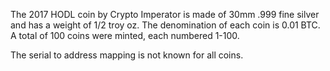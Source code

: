 The 2017 HODL coin by Crypto Imperator is made of 30mm .999 fine silver and has a weight of 1/2 troy oz. The denomination of each coin is 0.01 BTC. A total of 100 coins were minted, each numbered 1-100.

The serial to address mapping is not known for all coins.
